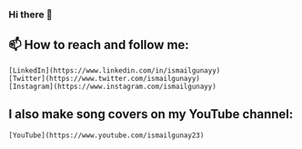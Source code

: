 ### Hi there 👋
## 📫 How to reach and follow me: 
    [LinkedIn](https://www.linkedin.com/in/ismailgunayy)
    [Twitter](https://www.twitter.com/ismailgunayy)
    [Instagram](https://www.instagram.com/ismailgunayy)
    
## I also make song covers on my YouTube channel:
    [YouTube](https://www.youtube.com/ismailgunay23)

<!--
**ismailgunayy/ismailgunayy** is a ✨ _special_ ✨ repository because its `README.md` (this file) appears on your GitHub profile.

Here are some ideas to get you started:

- 🔭 I’m currently working on ...
- 🌱 I’m currently learning ...
- 👯 I’m looking to collaborate on ...
- 🤔 I’m looking for help with ...
- 💬 Ask me about anything you wonder
- 📫 How to reach me: 
      
- 😄 Pronouns: ...
- ⚡ Fun fact: ...
-->
